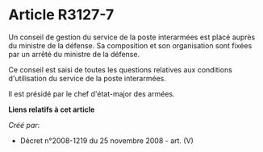 # Article R3127-7

Un conseil de gestion du service de la poste interarmées est placé auprès du ministre de la défense. Sa composition et son
organisation sont fixées par un arrêté du ministre de la défense.

Ce conseil est saisi de toutes les questions relatives aux conditions d'utilisation du service de la poste interarmées.

Il est présidé par le chef d'état-major des armées.

**Liens relatifs à cet article**

_Créé par_:

  - Décret n°2008-1219 du 25 novembre 2008 - art. (V)
